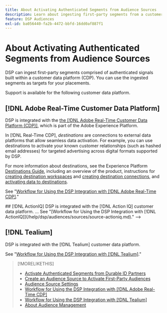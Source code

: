 ```yaml
---
title: About Activating Authenticated Segments from Audience Sources
description: Learn about ingesting first-party segments from a customer data platform.
feature: DSP Audiences
exl-id: ba056440-fa2b-4472-bbfd-16dd0af887f1
---
```

# About Activating Authenticated Segments from Audience Sources

<!-- Doesn't specifically explain what you can do in our UI -->

DSP can ingest first-party segments comprised of authenticated signals built within a customer data platform (CDP). You can use the ingested segments as targets for your placements.

Support is available for the following customer data platform.

## [!DNL Adobe Real-Time Customer Data Platform]

DSP is integrated with the [the [!DNL Adobe Real-Time Customer Data Platform (CDP)]](https://experienceleague.adobe.com/docs/experience-platform/rtcdp/overview.html), which is part of the Adobe Experience Platform.

In [!DNL Real-Time CDP], *destinations* are connections to external data platforms that allow seamless data activation. For example, you can use destinations to activate your known customer relationships (such as hashed email addresses) for targeted advertising across digital formats supported by DSP.

For more information about destinations, see the Experience Platform [Destinations Guide](https://experienceleague.adobe.com/docs/experience-platform/destinations/home.html), including an overview of the product, instructions for [creating destination workspaces](https://experienceleague.adobe.com/docs/experience-platform/destinations/ui/destinations-workspace.html) and [creating destination connections](https://experienceleague.adobe.com/docs/experience-platform/destinations/ui/connect-destination.html), and [activating data to destinations](https://experienceleague.adobe.com/docs/experience-platform/destinations/ui/activate/activate-segment-streaming-destinations.html).

See "[Workflow for Using the DSP Integration with [!DNL Adobe Real-Time CDP]](/help/dsp/audiences/sources/source-adobe-rtcdp.md)."

<!-->
## [!DNL ActionIQ]

DSP is integrated with the [!DNL Action IQ] customer data platform.
...

See "[Workflow for Using the DSP Integration with [!DNL ActionIQ]](/help/dsp/audiences/sources/source-actioniq.md)."

-->

## [!DNL Tealium]

DSP is integrated with the [!DNL Tealium] customer data platform.

See "[Workflow for Using the DSP Integration with [!DNL Tealium]](/help/dsp/audiences/sources/source-tealium.md)."

>[!MORELIKETHIS]
>
>* [Activate Authenticated Segments from Durable ID Partners](source-durable-id.md)
>* [Create an Audience Source to Activate First-Party Audiences](source-create.md)
>* [Audience Source Settings](source-settings.md)
>* [Workflow for Using the DSP Integration with [!DNL Adobe Real-Time CDP]](/help/dsp/audiences/sources/source-adobe-rtcdp.md)
>* [Workflow for Using the DSP Integration with [!DNL Tealium]](/help/dsp/audiences/sources/source-tealium.md)
>* [About Audience Management](/help/dsp/audiences/audience-about.md)

<!--
>* [Workflow for Using the DSP Integration with [!DNL ActionIQ]](/help/dsp/audiences/sources/source-actioniq.md)
-->
